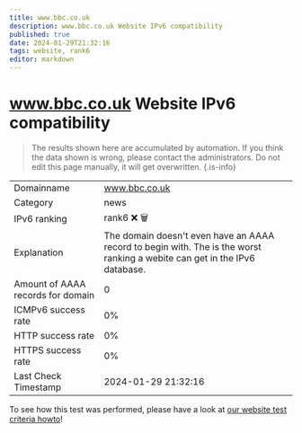 ```yaml
---
title: www.bbc.co.uk
description: www.bbc.co.uk Website IPv6 compatibility
published: true
date: 2024-01-29T21:32:16
tags: website, rank6
editor: markdown
---
```


# www.bbc.co.uk Website IPv6 compatibility

> The results shown here are accumulated by automation. If you think the data shown is wrong, please contact the administrators. 
> Do not edit this page manually, it will get overwritten.
{.is-info}


|   |   |
| - | - |
| Domainname | www.bbc.co.uk
| Category | news |
| IPv6 ranking | rank6 :x: :wastebasket: |
| Explanation | The domain doesn't even have an AAAA record to begin with. The is the worst ranking a webite can get in the IPv6 database. |
| Amount of AAAA records for domain | 0 |
| ICMPv6 success rate | 0%|
| HTTP success rate | 0% |
| HTTPS success rate | 0% |
| Last Check Timestamp | 2024-01-29 21:32:16 |

To see how this test was performed, please have a look at [our website test criteria howto](/howto/testcriteria/website)!


